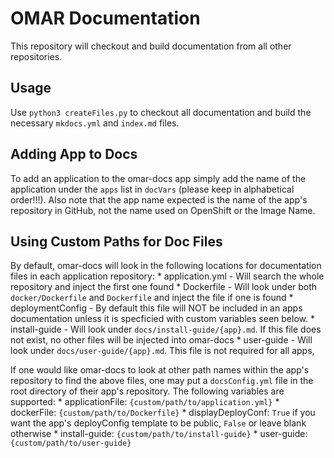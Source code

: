 # OMAR Documentation

This repository will checkout and build documentation from all other repositories.

## Usage
Use `python3 createFiles.py` to checkout all documentation and build the necessary `mkdocs.yml`  and `index.md` files.

## Adding App to Docs
To add an application to the omar-docs app simply add the name of the application under the `apps` list in `docVars` (please keep in alphabetical order!!!). Also note that the app name expected is the name of the app's repository in GitHub, not the name used on OpenShift or the Image Name.

## Using Custom Paths for Doc Files
By default, omar-docs will look in the following locations for documentation files in each application repository:
    * application.yml - Will search the whole repository and inject the first one found
    * Dockerfile - Will look under both `docker/Dockerfile` and `Dockerfile` and inject the file if one is found
    * deploymentConfig - By default this file will NOT be included in an apps documentation unless it is specficied with custom variables seen below.
    * install-guide - Will look under `docs/install-guide/{app}.md`. If this file does not exist, no other files will be injected into omar-docs
    * user-guide - Will look under `docs/user-guide/{app}.md`. This file is not required for all apps,

If one would like omar-docs to look at other path names within the app's repository to find the above files, one may put a `docsConfig.yml` file in the root directory of their app's repository. The following variables are supported:
    * applicationFile: `{custom/path/to/application.yml}`
    * dockerFile: `{custom/path/to/Dockerfile}`
    * displayDeployConf: `True` if you want the app's deployConfig template to be public, `False` or leave blank otherwise
    * install-guide: `{custom/path/to/install-guide}`
    * user-guide: `{custom/path/to/user-guide}`